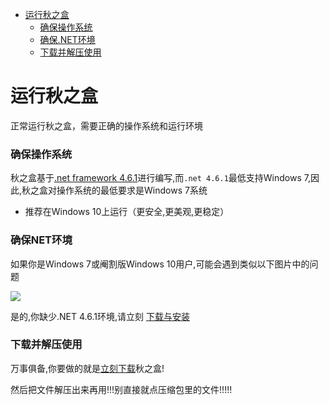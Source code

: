 
- [运行秋之盒](#运行秋之盒)
    - [确保操作系统](#确保操作系统)
    - [确保.NET环境](#确保NET环境)
    - [下载并解压使用](#下载并解压使用)




# 运行秋之盒

正常运行秋之盒，需要正确的操作系统和运行环境


### 确保操作系统

秋之盒基于[.net framework 4.6.1](https://dotnet.microsoft.com/download/dotnet-framework/net461)进行编写,而`.net 4.6.1`最低支持Windows 7,因此,秋之盒对操作系统的最低要求是Windows 7系统   

* 推荐在Windows 10上运行（更安全,更美观,更稳定）


### 确保NET环境

如果你是Windows 7或阉割版Windows 10用户,可能会遇到类似以下图片中的问题

![](https://tse3.mm.bing.net/th?id=OIP.ya74Bo-A4cFEQ-MbBYiPeAHaDr&pid=Api)

是的,你缺少.NET 4.6.1环境,请立刻 [下载与安装](/go/download/dotnet/)


### 下载并解压使用

万事俱备,你要做的就是[立刻下载](/download)秋之盒!  

然后把文件解压出来再用!!!别直接就点压缩包里的文件!!!!!


